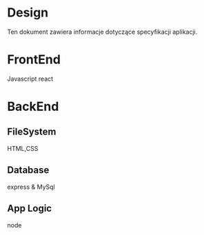 # Design
Ten dokument zawiera informacje dotyczące specyfikacji aplikacji.

# FrontEnd
Javascript react

# BackEnd

## FileSystem
HTML,CSS

## Database
express & MySql

## App Logic
node

 

